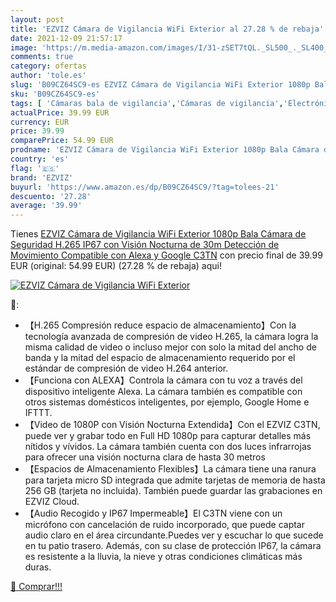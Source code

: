 ```yaml
---
layout: post
title: 'EZVIZ Cámara de Vigilancia WiFi Exterior al 27.28 % de rebaja'
date: 2021-12-09 21:57:17
image: 'https://m.media-amazon.com/images/I/31-zSET7tQL._SL500_._SL400_.jpg'
comments: true
category: ofertas
author: 'tole.es'
slug: 'B09CZ64SC9-es EZVIZ Cámara de Vigilancia WiFi Exterior 1080p Bala Cámara...'
sku: 'B09CZ64SC9-es'
tags: [ 'Cámaras bala de vigilancia','Cámaras de vigilancia','Electrónica','Fotografía y videocámaras','alexa','ezviz', ]
actualPrice: 39.99 EUR
currency: EUR
price: 39.99
comparePrice: 54.99 EUR
prodname: 'EZVIZ Cámara de Vigilancia WiFi Exterior 1080p Bala Cámara de Seguridad H.265  IP67 con Visión Nocturna de 30m  Detección de Movimiento  Compatible con Alexa y Google  C3TN'
country: 'es'
flag: '🇪🇸'
brand: 'EZVIZ'
buyurl: 'https://www.amazon.es/dp/B09CZ64SC9/?tag=tolees-21'
descuento: '27.28'
average: '39.99'
---
```


Tienes [EZVIZ Cámara de Vigilancia WiFi Exterior 1080p Bala Cámara de Seguridad H.265  IP67 con Visión Nocturna de 30m  Detección de Movimiento  Compatible con Alexa y Google  C3TN](https://www.amazon.es/dp/B09CZ64SC9/?tag=tolees-21) con precio final de  39.99 EUR (original: 54.99 EUR) (27.28 %  de rebaja) aqui!

[![EZVIZ Cámara de Vigilancia WiFi Exterior](https://m.media-amazon.com/images/I/31-zSET7tQL._SL500_._SL400_.jpg)](https://www.amazon.es/dp/B09CZ64SC9/?tag=tolees-21)

🔎:

- 【H.265 Compresión reduce espacio de almacenamiento】Con la tecnología avanzada de compresión de video H.265, la cámara logra la misma calidad de video o incluso mejor con solo la mitad del ancho de banda y la mitad del espacio de almacenamiento requerido por el estándar de compresión de video H.264 anterior.
- 【Funciona con ALEXA】Controla la cámara con tu voz a través del dispositivo inteligente Alexa. La cámara también es compatible con otros sistemas domésticos inteligentes, por ejemplo, Google Home e IFTTT.
- 【Video de 1080P con Visión Nocturna Extendida】Con el EZVIZ C3TN, puede ver y grabar todo en Full HD 1080p para capturar detalles más nítidos y vívidos. La cámara también cuenta con dos luces infrarrojas para ofrecer una visión nocturna clara de hasta 30 metros
- 【Espacios de Almacenamiento Flexibles】La cámara tiene una ranura para tarjeta micro SD integrada que admite tarjetas de memoria de hasta 256 GB (tarjeta no incluida). También puede guardar las grabaciones en EZVIZ Cloud.
- 【Audio Recogido y IP67 Impermeable】El C3TN viene con un micrófono con cancelación de ruido incorporado, que puede captar audio claro en el área circundante.Puedes ver y escuchar lo que sucede en tu patio trasero. Además, con su clase de protección IP67, la cámara es resistente a la lluvia, la nieve y otras condiciones climáticas más duras.

[🛒 Comprar!!!](https://www.amazon.es/dp/B09CZ64SC9/?tag=tolees-21)
